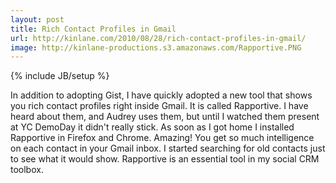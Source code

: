 ```yaml
---
layout: post
title: Rich Contact Profiles in Gmail
url: http://kinlane.com/2010/08/28/rich-contact-profiles-in-gmail/
image: http://kinlane-productions.s3.amazonaws.com/Rapportive.PNG
---
```

{% include JB/setup %}
In addition to adopting Gist, I have quickly adopted a new tool that shows you rich contact profiles right inside Gmail. It is called Rapportive.
I have heard about them, and Audrey uses them, but until I watched them present at YC DemoDay it didn't really stick.
As soon as I got home I installed Rapportive in Firefox and Chrome. Amazing!
You get so much intelligence on each contact in your Gmail inbox. I started searching for old contacts just to see what it would show.
Rapportive is an essential tool in my social CRM toolbox.
